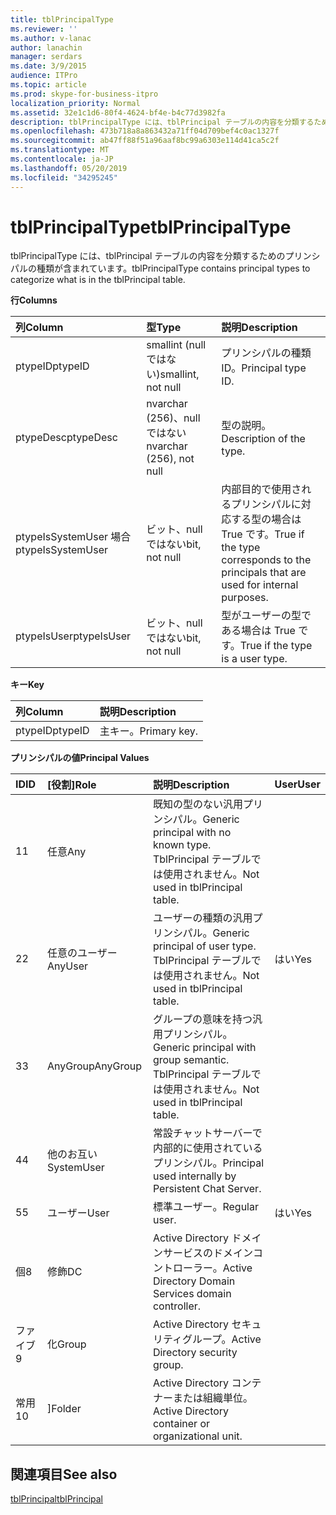 ```yaml
---
title: tblPrincipalType
ms.reviewer: ''
ms.author: v-lanac
author: lanachin
manager: serdars
ms.date: 3/9/2015
audience: ITPro
ms.topic: article
ms.prod: skype-for-business-itpro
localization_priority: Normal
ms.assetid: 32e1c1d6-80f4-4624-bf4e-b4c77d3982fa
description: tblPrincipalType には、tblPrincipal テーブルの内容を分類するためのプリンシパルの種類が含まれています。
ms.openlocfilehash: 473b718a8a863432a71ff04d709bef4c0ac1327f
ms.sourcegitcommit: ab47ff88f51a96aaf8bc99a6303e114d41ca5c2f
ms.translationtype: MT
ms.contentlocale: ja-JP
ms.lasthandoff: 05/20/2019
ms.locfileid: "34295245"
---
```

# <a name="tblprincipaltype"></a><span data-ttu-id="1b165-103">tblPrincipalType</span><span class="sxs-lookup"><span data-stu-id="1b165-103">tblPrincipalType</span></span>
 
<span data-ttu-id="1b165-104">tblPrincipalType には、tblPrincipal テーブルの内容を分類するためのプリンシパルの種類が含まれています。</span><span class="sxs-lookup"><span data-stu-id="1b165-104">tblPrincipalType contains principal types to categorize what is in the tblPrincipal table.</span></span>
  
<span data-ttu-id="1b165-105">**行**</span><span class="sxs-lookup"><span data-stu-id="1b165-105">**Columns**</span></span>

|<span data-ttu-id="1b165-106">**列**</span><span class="sxs-lookup"><span data-stu-id="1b165-106">**Column**</span></span>|<span data-ttu-id="1b165-107">**型**</span><span class="sxs-lookup"><span data-stu-id="1b165-107">**Type**</span></span>|<span data-ttu-id="1b165-108">**説明**</span><span class="sxs-lookup"><span data-stu-id="1b165-108">**Description**</span></span>|
|:-----|:-----|:-----|
|<span data-ttu-id="1b165-109">ptypeID</span><span class="sxs-lookup"><span data-stu-id="1b165-109">ptypeID</span></span>  <br/> |<span data-ttu-id="1b165-110">smallint (null ではない)</span><span class="sxs-lookup"><span data-stu-id="1b165-110">smallint, not null</span></span>  <br/> |<span data-ttu-id="1b165-111">プリンシパルの種類 ID。</span><span class="sxs-lookup"><span data-stu-id="1b165-111">Principal type ID.</span></span>  <br/> |
|<span data-ttu-id="1b165-112">ptypeDesc</span><span class="sxs-lookup"><span data-stu-id="1b165-112">ptypeDesc</span></span>  <br/> |<span data-ttu-id="1b165-113">nvarchar (256)、null ではない</span><span class="sxs-lookup"><span data-stu-id="1b165-113">nvarchar (256), not null</span></span>  <br/> |<span data-ttu-id="1b165-114">型の説明。</span><span class="sxs-lookup"><span data-stu-id="1b165-114">Description of the type.</span></span>  <br/> |
|<span data-ttu-id="1b165-115">ptypeIsSystemUser 場合</span><span class="sxs-lookup"><span data-stu-id="1b165-115">ptypeIsSystemUser</span></span>  <br/> |<span data-ttu-id="1b165-116">ビット、null ではない</span><span class="sxs-lookup"><span data-stu-id="1b165-116">bit, not null</span></span>  <br/> |<span data-ttu-id="1b165-117">内部目的で使用されるプリンシパルに対応する型の場合は True です。</span><span class="sxs-lookup"><span data-stu-id="1b165-117">True if the type corresponds to the principals that are used for internal purposes.</span></span>  <br/> |
|<span data-ttu-id="1b165-118">ptypeIsUser</span><span class="sxs-lookup"><span data-stu-id="1b165-118">ptypeIsUser</span></span>  <br/> |<span data-ttu-id="1b165-119">ビット、null ではない</span><span class="sxs-lookup"><span data-stu-id="1b165-119">bit, not null</span></span>  <br/> |<span data-ttu-id="1b165-120">型がユーザーの型である場合は True です。</span><span class="sxs-lookup"><span data-stu-id="1b165-120">True if the type is a user type.</span></span>  <br/> |
   
<span data-ttu-id="1b165-121">**キー**</span><span class="sxs-lookup"><span data-stu-id="1b165-121">**Key**</span></span>

|<span data-ttu-id="1b165-122">**列**</span><span class="sxs-lookup"><span data-stu-id="1b165-122">**Column**</span></span>|<span data-ttu-id="1b165-123">**説明**</span><span class="sxs-lookup"><span data-stu-id="1b165-123">**Description**</span></span>|
|:-----|:-----|
|<span data-ttu-id="1b165-124">ptypeID</span><span class="sxs-lookup"><span data-stu-id="1b165-124">ptypeID</span></span>  <br/> |<span data-ttu-id="1b165-125">主キー。</span><span class="sxs-lookup"><span data-stu-id="1b165-125">Primary key.</span></span>  <br/> |
   
<span data-ttu-id="1b165-126">**プリンシパルの値**</span><span class="sxs-lookup"><span data-stu-id="1b165-126">**Principal Values**</span></span>

|<span data-ttu-id="1b165-127">**ID**</span><span class="sxs-lookup"><span data-stu-id="1b165-127">**ID**</span></span>|<span data-ttu-id="1b165-128">**[役割]**</span><span class="sxs-lookup"><span data-stu-id="1b165-128">**Role**</span></span>|<span data-ttu-id="1b165-129">**説明**</span><span class="sxs-lookup"><span data-stu-id="1b165-129">**Description**</span></span>|<span data-ttu-id="1b165-130">**User**</span><span class="sxs-lookup"><span data-stu-id="1b165-130">**User**</span></span>|
|:-----|:-----|:-----|:-----|
|<span data-ttu-id="1b165-131">1</span><span class="sxs-lookup"><span data-stu-id="1b165-131">1</span></span>  <br/> |<span data-ttu-id="1b165-132">任意</span><span class="sxs-lookup"><span data-stu-id="1b165-132">Any</span></span>  <br/> |<span data-ttu-id="1b165-133">既知の型のない汎用プリンシパル。</span><span class="sxs-lookup"><span data-stu-id="1b165-133">Generic principal with no known type.</span></span> <span data-ttu-id="1b165-134">TblPrincipal テーブルでは使用されません。</span><span class="sxs-lookup"><span data-stu-id="1b165-134">Not used in tblPrincipal table.</span></span>  <br/> ||
|<span data-ttu-id="1b165-135">2</span><span class="sxs-lookup"><span data-stu-id="1b165-135">2</span></span>  <br/> |<span data-ttu-id="1b165-136">任意のユーザー</span><span class="sxs-lookup"><span data-stu-id="1b165-136">AnyUser</span></span>  <br/> |<span data-ttu-id="1b165-137">ユーザーの種類の汎用プリンシパル。</span><span class="sxs-lookup"><span data-stu-id="1b165-137">Generic principal of user type.</span></span> <span data-ttu-id="1b165-138">TblPrincipal テーブルでは使用されません。</span><span class="sxs-lookup"><span data-stu-id="1b165-138">Not used in tblPrincipal table.</span></span>  <br/> |<span data-ttu-id="1b165-139">はい</span><span class="sxs-lookup"><span data-stu-id="1b165-139">Yes</span></span>  <br/> |
|<span data-ttu-id="1b165-140">3</span><span class="sxs-lookup"><span data-stu-id="1b165-140">3</span></span>  <br/> |<span data-ttu-id="1b165-141">AnyGroup</span><span class="sxs-lookup"><span data-stu-id="1b165-141">AnyGroup</span></span>  <br/> |<span data-ttu-id="1b165-142">グループの意味を持つ汎用プリンシパル。</span><span class="sxs-lookup"><span data-stu-id="1b165-142">Generic principal with group semantic.</span></span> <span data-ttu-id="1b165-143">TblPrincipal テーブルでは使用されません。</span><span class="sxs-lookup"><span data-stu-id="1b165-143">Not used in tblPrincipal table.</span></span>  <br/> ||
|<span data-ttu-id="1b165-144">4</span><span class="sxs-lookup"><span data-stu-id="1b165-144">4</span></span>  <br/> |<span data-ttu-id="1b165-145">他のお互い</span><span class="sxs-lookup"><span data-stu-id="1b165-145">SystemUser</span></span>  <br/> |<span data-ttu-id="1b165-146">常設チャットサーバーで内部的に使用されているプリンシパル。</span><span class="sxs-lookup"><span data-stu-id="1b165-146">Principal used internally by Persistent Chat Server.</span></span>  <br/> ||
|<span data-ttu-id="1b165-147">5</span><span class="sxs-lookup"><span data-stu-id="1b165-147">5</span></span>  <br/> |<span data-ttu-id="1b165-148">ユーザー</span><span class="sxs-lookup"><span data-stu-id="1b165-148">User</span></span>  <br/> |<span data-ttu-id="1b165-149">標準ユーザー。</span><span class="sxs-lookup"><span data-stu-id="1b165-149">Regular user.</span></span>  <br/> |<span data-ttu-id="1b165-150">はい</span><span class="sxs-lookup"><span data-stu-id="1b165-150">Yes</span></span>  <br/> |
|<span data-ttu-id="1b165-151">個</span><span class="sxs-lookup"><span data-stu-id="1b165-151">8</span></span>  <br/> |<span data-ttu-id="1b165-152">修飾</span><span class="sxs-lookup"><span data-stu-id="1b165-152">DC</span></span>  <br/> |<span data-ttu-id="1b165-153">Active Directory ドメインサービスのドメインコントローラー。</span><span class="sxs-lookup"><span data-stu-id="1b165-153">Active Directory Domain Services domain controller.</span></span>  <br/> ||
|<span data-ttu-id="1b165-154">ファイブ</span><span class="sxs-lookup"><span data-stu-id="1b165-154">9</span></span>  <br/> |<span data-ttu-id="1b165-155">化</span><span class="sxs-lookup"><span data-stu-id="1b165-155">Group</span></span>  <br/> |<span data-ttu-id="1b165-156">Active Directory セキュリティグループ。</span><span class="sxs-lookup"><span data-stu-id="1b165-156">Active Directory security group.</span></span>  <br/> ||
|<span data-ttu-id="1b165-157">常用</span><span class="sxs-lookup"><span data-stu-id="1b165-157">10</span></span>  <br/> |<span data-ttu-id="1b165-158">]</span><span class="sxs-lookup"><span data-stu-id="1b165-158">Folder</span></span>  <br/> |<span data-ttu-id="1b165-159">Active Directory コンテナーまたは組織単位。</span><span class="sxs-lookup"><span data-stu-id="1b165-159">Active Directory container or organizational unit.</span></span>  <br/> ||
   
## <a name="see-also"></a><span data-ttu-id="1b165-160">関連項目</span><span class="sxs-lookup"><span data-stu-id="1b165-160">See also</span></span>

[<span data-ttu-id="1b165-161">tblPrincipal</span><span class="sxs-lookup"><span data-stu-id="1b165-161">tblPrincipal</span></span>](tblprincipal.md)

